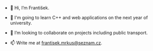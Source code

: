 - 👋 Hi, I’m František.

- 🌱 I'm going to learn C++ and web applications on the next year of university.
- 💞️ I’m looking to collaborate on projects including public transport.

- 📫 Write me at frantisek.mrkus@seznam.cz.

<!---
Daar543/Daar543 is a ✨ special ✨ repository because its `README.md` (this file) appears on your GitHub profile.
You can click the Preview link to take a look at your changes.
--->
